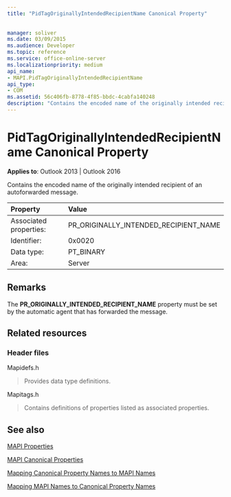 ```yaml
---
title: "PidTagOriginallyIntendedRecipientName Canonical Property"
 
 
manager: soliver
ms.date: 03/09/2015
ms.audience: Developer
ms.topic: reference
ms.service: office-online-server
ms.localizationpriority: medium
api_name:
- MAPI.PidTagOriginallyIntendedRecipientName
api_type:
- COM
ms.assetid: 56c406fb-8778-4f85-bbdc-4cabfa140248
description: "Contains the encoded name of the originally intended recipient of an autoforwarded message for Outlook 2013 and Outlook 2016."
---
```


# PidTagOriginallyIntendedRecipientName Canonical Property

  
  
**Applies to**: Outlook 2013 | Outlook 2016 
  
Contains the encoded name of the originally intended recipient of an autoforwarded message.
  
|Property |Value |
|:-----|:-----|
|Associated properties:  <br/> |PR_ORIGINALLY_INTENDED_RECIPIENT_NAME  <br/> |
|Identifier:  <br/> |0x0020  <br/> |
|Data type:  <br/> |PT_BINARY  <br/> |
|Area:  <br/> |Server  <br/> |
   
## Remarks

The **PR_ORIGINALLY_INTENDED_RECIPIENT_NAME** property must be set by the automatic agent that has forwarded the message. 
  
## Related resources

### Header files

Mapidefs.h
  
> Provides data type definitions.
    
Mapitags.h
  
> Contains definitions of properties listed as associated properties.
    
## See also



[MAPI Properties](mapi-properties.md)
  
[MAPI Canonical Properties](mapi-canonical-properties.md)
  
[Mapping Canonical Property Names to MAPI Names](mapping-canonical-property-names-to-mapi-names.md)
  
[Mapping MAPI Names to Canonical Property Names](mapping-mapi-names-to-canonical-property-names.md)

